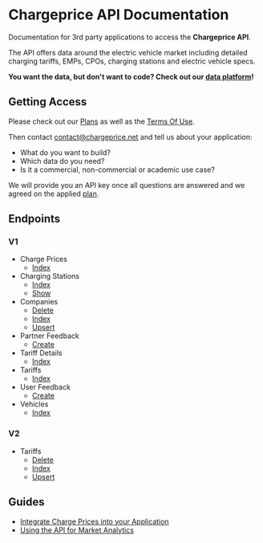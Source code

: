 # Chargeprice API Documentation

Documentation for 3rd party applications to access the **Chargeprice API**.

The API offers data around the electric vehicle market including detailed charging tariffs, EMPs, CPOs, charging stations and electric vehicle specs.

**You want the data, but don't want to code?
Check out our [data platform](./data_platform.md)!**

## Getting Access

Please check out our [Plans](./plans.md) as well as the [Terms Of Use](./terms.md).

Then contact contact@chargeprice.net and tell us about your application:

* What do you want to build?
* Which data do you need?
* Is it a commercial, non-commercial or academic use case?

We will provide you an API key once all questions are answered and we agreed on the applied [plan](./plans.md).

## Endpoints

### V1

* Charge Prices
  * [Index](./api/v1/charge_prices/index.md)
* Charging Stations
  * [Index](./api/v1/charging_stations/index.md)
  * [Show](./api/v1/charging_stations/show.md)
* Companies
  * [Delete](./api/v1/companies/delete.md)
  * [Index](./api/v1/companies/index.md)
  * [Upsert](./api/v1/companies/upsert.md)
* Partner Feedback
  * [Create](./api/v1/partner_feedback/create.md)
* Tariff Details
  * [Index](./api/v1/tariff_details/index.md)
* Tariffs
  * [Index](./api/v1/tariffs/index.md)
* User Feedback
  * [Create](./api/v1/user_feedback/create.md)
* Vehicles
  * [Index](./api/v1/vehicles/index.md)

### V2

* Tariffs
  * [Delete](./api/v2/tariffs/delete.md)
  * [Index](./api/v2/tariffs/index.md)
  * [Upsert](./api/v2/tariffs/upsert.md)

## Guides

* [Integrate Charge Prices into your Application](./guides/integrate_charge_prices.md)
* [Using the API for Market Analytics](./guides/using_the_api_for_market_analytics.md)
